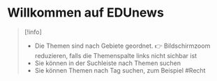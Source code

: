 # Willkommen auf EDUnews

>[!info] 
>- Die Themen sind nach Gebiete geordnet. 👉 Bildschirmzoom reduzieren, falls die Themenspalte links nicht sichbar ist
>- Sie können in der Suchleiste nach Themen suchen
>- Sie können Themen nach Tag suchen, zum Beispiel #Recht
